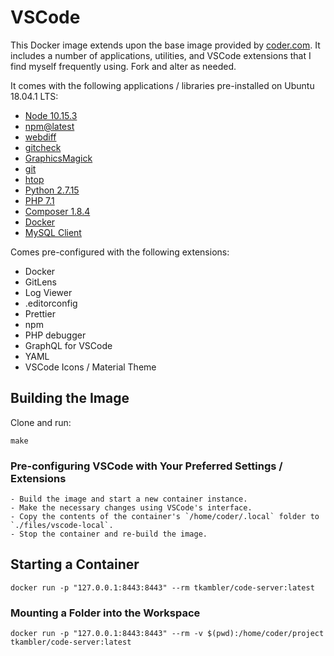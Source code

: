 # VSCode

This Docker image extends upon the base image provided by [coder.com](https://coder.com/). It includes a number of applications, utilities, and VSCode extensions that I find myself frequently using. Fork and alter as needed.

It comes with the following applications / libraries pre-installed on Ubuntu 18.04.1 LTS:

- [Node 10.15.3](https://nodejs.org/en/)
- [npm@latest](https://www.npmjs.com)
- [webdiff](https://github.com/danvk/webdiff)
- [gitcheck](https://github.com/badele/gitcheck)
- [GraphicsMagick](http://www.graphicsmagick.org/)
- [git](https://git-scm.com)
- [htop](https://hisham.hm/htop/)
- [Python 2.7.15](https://www.python.org)
- [PHP 7.1](https://www.php.net)
- [Composer 1.8.4](https://getcomposer.org)
- [Docker](https://www.docker.com)
- [MySQL Client](https://www.mysql.com)

Comes pre-configured with the following extensions:

  - Docker
  - GitLens
  - Log Viewer
  - .editorconfig
  - Prettier
  - npm
  - PHP debugger
  - GraphQL for VSCode
  - YAML
  - VSCode Icons / Material Theme

## Building the Image

Clone and run:

    make

### Pre-configuring VSCode with Your Preferred Settings / Extensions

    - Build the image and start a new container instance.
    - Make the necessary changes using VSCode's interface.
    - Copy the contents of the container's `/home/coder/.local` folder to `./files/vscode-local`.
    - Stop the container and re-build the image.

## Starting a Container

    docker run -p "127.0.0.1:8443:8443" --rm tkambler/code-server:latest

### Mounting a Folder into the Workspace

    docker run -p "127.0.0.1:8443:8443" --rm -v $(pwd):/home/coder/project tkambler/code-server:latest

